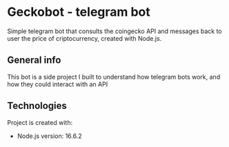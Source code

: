 # Geckobot - telegram bot

Simple telegram bot that consults the coingecko API and messages back to user the price of criptocurrency, created with Node.js.

## General info
This bot is a side project I built to understand how telegram bots work, and how they could interact with an API
	
## Technologies
Project is created with:
* Node.js version: 16.6.2
